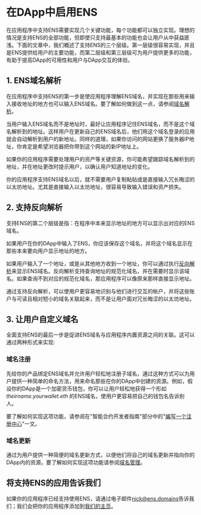 # 在DApp中启用ENS

在应用程序中支持ENS需要实现几个关键功能，每个功能都可以独立实现。理想的情况是支持ENS的全部功能，但即使只支持最基本的功能也会让用户从中获益匪浅。下面的文章中，我们概述了支持ENS的三个层级。第一层级很容易实现，并且是ENS提供给用户的主要功能，而第二层级和第三层级可为用户提供更多的功能，有助于提高DApp的可用性和用户与DApp交互的体验。

## 1. ENS域名解析

在应用程序中支持ENS的第一步是使应用程序理解ENS域名，并实现在那些用来输入接收地址的地方也可以输入ENS域名。要了解如何做到这一点，请参阅[域名解析](resolving-names.md)。

当用户输入ENS域名而不是地址时，最好让应用程序记住ENS域名，而不是这个域名解析到的地址。这样用户在更新自己的ENS域名后，他们用这个域名登录的应用就会自动解析到用户的新地址。同样的道理，如果你访问的网站更换了服务器IP地址，你肯定是希望浏览器把你带到这个网站的新IP地址上。

如果你的应用程序需要处理用户的资产等关键资源，你可能希望跟踪域名解析到的地址，并在地址更改时提示用户，以确认用户知道地址的变化。

你的应用程序支持ENS域名以后，就不需要用户复制粘贴或是直接输入冗长晦涩的以太坊地址。尤其是直接输入以太坊地址，很容易导致输入错误和资产损失。

## 2. 支持反向解析

支持ENS的第二个层级是指：在程序中本来显示地址的地方可以显示出对应的ENS域名。

如果用户在你的DApp中输入了ENS，你应该保存这个域名，并将这个域名显示在那些本来要向用户显示地址的地方。

如果用户输入了一个地址，或是从其他地方收到一个地址，你可以通过执行[反向解析](resolving-names.md#fan-xiang-jie-xi)来显示ENS域名。反向解析支持查询地址的规范化域名，并在需要时显示该域名。如果查询不到对应的规范化域名，那应用程序可以像原来那样直接显示地址。

通过支持反向解析，可以使用户更容易地识别与他们进行交互的帐户，并将这些账户与可读且相对短小的域名关联起来，而不是让用户面对冗长晦涩的以太坊地址。

## 3. 让用户自定义域名

全面支持ENS的最后一步是促进ENS域名与应用程序内置资源之间的关联。这可以通过两种形式来实现:

### 域名注册

先给你的产品绑定ENS域名并允许用户轻松地注册子域名，通过这种方式可以为用户提供一种简单的命名方法，用来命名那些在你的DApp中创建的资源。例如，假设你的DApp是一个加密货币钱包，你可以让用户轻松地获得一个形如 _theirname.yourwallet.eth_ 的ENS域名，使用户更容易把自己的钱包名告诉别人。

要了解如何实现这项功能，请参阅在"智能合约开发者指南"部分中的"[编写一个注册中心](../contract-developer-guide/writing-a-registrar.md)"一文。

### 域名更新

通过为用户提供一种简便的域名更新方式，以便他们将自己的域名更新并指向你的DApp内的资源。要了解如何实现这项功能请参阅[域名管理](managing-names.md)。

## 将支持ENS的应用告诉我们

如果你的应用程序已经支持使用ENS，请通过电子邮件[nick@ens.domains](mailto:nick@ens.domains)告诉我们；我们会把你的应用程序添加到[我们的主页](https://ens.domains/)。

